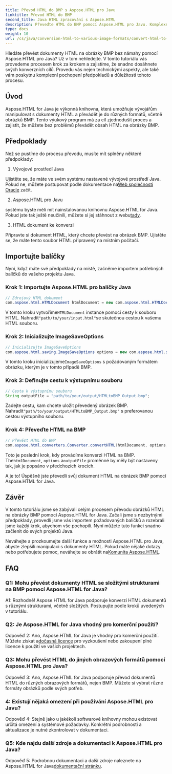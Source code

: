 ```yaml
---
title: Převod HTML do BMP s Aspose.HTML pro Javu
linktitle: Převod HTML do BMP
second_title: Java HTML zpracování s Aspose.HTML
description: Převeďte HTML do BMP pomocí Aspose.HTML pro Javu. Komplexní výukový program pro bezproblémový převod HTML dokumentů na obrázky BMP pomocí Aspose.HTML pro Java.
type: docs
weight: 10
url: /cs/java/conversion-html-to-various-image-formats/convert-html-to-bmp/
---
```

Hledáte převést dokumenty HTML na obrázky BMP bez námahy pomocí Aspose.HTML pro Java? Už v tom nehledejte. V tomto tutoriálu vás provedeme procesem krok za krokem a zajistíme, že snadno dosáhnete svých konverzních cílů. Provedu vás nejen technickými aspekty, ale také vám poskytnu komplexní pochopení předpokladů a důležitosti tohoto procesu. 

## Úvod

Aspose.HTML for Java je výkonná knihovna, která umožňuje vývojářům manipulovat s dokumenty HTML a převádět je do různých formátů, včetně obrázků BMP. Tento výukový program má za cíl zjednodušit proces a zajistit, že můžete bez problémů převádět obsah HTML na obrázky BMP.

## Předpoklady

Než se pustíme do procesu převodu, musíte mít splněny některé předpoklady:

1. Vývojové prostředí Java

 Ujistěte se, že máte ve svém systému nastavené vývojové prostředí Java. Pokud ne, můžete postupovat podle dokumentace na[Web společnosti Oracle](https://www.oracle.com/java/technologies/javase-downloads.html) začít.

2. Aspose.HTML pro Javu

 systému byste měli mít nainstalovanou knihovnu Aspose.HTML for Java. Pokud jste tak ještě neučinili, můžete si jej stáhnout z webu[tady](https://releases.aspose.com/html/java/).

3. HTML dokument ke konverzi

Připravte si dokument HTML, který chcete převést na obrázek BMP. Ujistěte se, že máte tento soubor HTML připravený na místním počítači.

## Importujte balíčky

Nyní, když máte své předpoklady na místě, začněme importem potřebných balíčků do vašeho projektu Java.

### Krok 1: Importujte Aspose.HTML pro balíčky Java

```java
// Zdrojový HTML dokument
com.aspose.html.HTMLDocument htmlDocument = new com.aspose.html.HTMLDocument("path/to/your/input.html");
```

 V tomto kroku vytvoříme`HTMLDocument` instance pomocí cesty k souboru HTML. Nahradit`"path/to/your/input.html"`se skutečnou cestou k vašemu HTML souboru.

### Krok 2: Inicializujte ImageSaveOptions

```java
// Inicializujte ImageSaveOptions
com.aspose.html.saving.ImageSaveOptions options = new com.aspose.html.saving.ImageSaveOptions(com.aspose.html.rendering.image.ImageFormat.Bmp);
```

 V tomto kroku inicializujeme`ImageSaveOptions` s požadovaným formátem obrázku, kterým je v tomto případě BMP.

### Krok 3: Definujte cestu k výstupnímu souboru

```java
// Cesta k výstupnímu souboru
String outputFile = "path/to/your/output/HTMLtoBMP_Output.bmp";
```

 Zadejte cestu, kam chcete uložit převedený obrázek BMP. Nahradit`"path/to/your/output/HTMLtoBMP_Output.bmp"` s preferovanou cestou výstupního souboru.

### Krok 4: Převeďte HTML na BMP

```java
// Převést HTML do BMP
com.aspose.html.converters.Converter.convertHTML(htmlDocument, options, outputFile);
```

 Toto je poslední krok, kdy provádíme konverzi HTML na BMP. The`htmlDocument`, `options` a`outputFile` proměnné by měly být nastaveny tak, jak je popsáno v předchozích krocích.

A je to! Úspěšně jste převedli svůj dokument HTML na obrázek BMP pomocí Aspose.HTML for Java.

## Závěr

V tomto tutoriálu jsme se zabývali celým procesem převodu obrázků HTML na obrázky BMP pomocí Aspose.HTML for Java. Začali jsme s nezbytnými předpoklady, provedli jsme vás importem požadovaných balíčků a rozebrali jsme každý krok, abychom vše pochopili. Nyní můžete tuto funkci snadno začlenit do svých projektů Java.

 Neváhejte a prozkoumejte další funkce a možnosti Aspose.HTML pro Java, abyste zlepšili manipulaci s dokumenty HTML. Pokud máte nějaké dotazy nebo potřebujete pomoc, neváhejte se obrátit na[Komunita Aspose.HTML](https://forum.aspose.com/).

## FAQ

### Q1: Mohu převést dokumenty HTML se složitými strukturami na BMP pomocí Aspose.HTML for Java?

A1: Rozhodně! Aspose.HTML for Java podporuje konverzi HTML dokumentů s různými strukturami, včetně složitých. Postupujte podle kroků uvedených v tutoriálu.

### Q2: Je Aspose.HTML for Java vhodný pro komerční použití?

 Odpověď 2: Ano, Aspose.HTML for Java je vhodný pro komerční použití. Můžete získat a[dočasná licence](https://purchase.aspose.com/temporary-license/) pro vyzkoušení nebo zakoupení plné licence k použití ve vašich projektech.

### Q3: Mohu převést HTML do jiných obrazových formátů pomocí Aspose.HTML pro Java?

Odpověď 3: Ano, Aspose.HTML for Java podporuje převod dokumentů HTML do různých obrazových formátů, nejen BMP. Můžete si vybrat různé formáty obrázků podle svých potřeb.

### 4: Existují nějaká omezení při používání Aspose.HTML pro Javu?

Odpověď 4: Stejně jako u jakékoli softwarové knihovny mohou existovat určitá omezení a systémové požadavky. Konkrétní podrobnosti a aktualizace je nutné zkontrolovat v dokumentaci.

### Q5: Kde najdu další zdroje a dokumentaci k Aspose.HTML pro Java?

Odpověď 5: Podrobnou dokumentaci a další zdroje naleznete na Aspose.HTML for Java[dokumentační stránku](https://reference.aspose.com/html/java/).